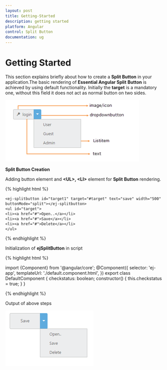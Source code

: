 ```yaml
---
layout: post
title: Getting-Started
description: getting started 
platform: Angular
control: Split Button
documentation: ug
---
```


# Getting Started 

This section explains briefly about how to create a **Split Button** in your application.The basic rendering of **Essential Angular Split** **Button** is achieved by using default functionality. Initially the **target** is a mandatory one, without this field it does not act as normal button on two sides.


![](/Angular/SplitButton/Getting-Started_images/Getting-Started_img1.png)

**Split Button Creation**

Adding button element and **&lt;UL&gt;, &lt;LI&gt;** element for **Split** **Button** rendering.

{% highlight html %}

    <ej-splitbutton id="target1" target="#target" text="save" width="500" buttonMode="split"></ej-splitbutton>
    <ul id="target">
    <li><a href="#">Open..</a></li>
    <li><a href="#">Save</a></li>
    <li><a href="#">Delete</a></li>
    </ul>  

{% endhighlight %}

Initialization of **ejSplitButton** in script

{% highlight html %}

import {Component} from '@angular/core';
@Component({
    selector: 'ej-app',
    templateUrl: './default.component.html',
})
export class DefaultComponent {
    checkstatus: boolean;
    constructor() {
        this.checkstatus = true;
    }
}

{% endhighlight %}

Output of above steps

![](/Angular/SplitButton/Getting-Started_images/Getting-Started_img2.png) 

